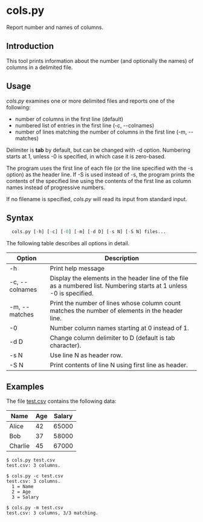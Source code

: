 # cols.py
Report number and names of columns.

## Introduction
This tool prints information about the number (and optionally the names) of
columns in a delimited file.

## Usage
*cols.py* examines one or more delimited files and reports one of the following:

* number of columns in the first line (default)
* numbered list of entries in the first line (-c, --colnames)
* number of lines matching the number of columns in the first line (-m, --matches)
 
Delimiter is **tab** by default, but can be changed with -d
option. Numbering starts at 1, unless -0 is specified, in which case
it is zero-based.

The program uses the first line of each file (or the line specified
with the -s option) as the header line. If -S is used instead of -s,
the program prints the contents of the specified line using the
contents of the first line as column names instead of progressive
numbers.

If no filename is specified, *cols.py* will read its input from standard input.

## Syntax

```python
  cols.py [-h] [-c] [-0] [-m] [-d D] [-s N] [-S N] files...
```

The following table describes all options in detail.

Option | Description
---------------|------------
-h             | Print help message
-c, --colnames | Display the elements in the header line of the file as a numbered list. Numbering starts at 1 unless -0 is specified.
-m, --matches  | Print the number of lines whose column count matches the number of elements in the header line.
-0             | Number column names starting at 0 instead of 1.
-d D           | Change column delimiter to D (default is tab character).
-s N           | Use line N as header row.
-S N           | Print contents of line N using first line as header.

## Examples

The file [test.csv](test.csv) contains the following data:

Name | Age |Salary
-----|-----|------
Alice|42|65000
Bob|37|58000
Charlie|45|67000

```
$ cols.py test.csv 
test.csv: 3 columns.

$ cols.py -c test.csv 
test.csv: 3 columns.
  1 = Name
  2 = Age
  3 = Salary

$ cols.py -m test.csv 
test.csv: 3 columns, 3/3 matching.
```
